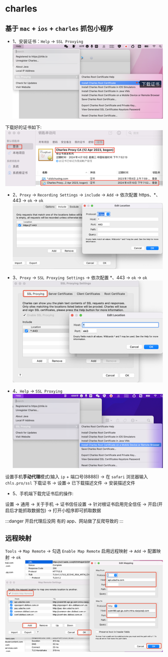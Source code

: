 # charles
## 基于 `mac` + `ios` + `charles` 抓包小程序

- 1、安装证书：`Help` -> `SSL Proxying`
![An image](./images/charles.png)

下载好的证书如下:
![An image](./images/charles2.png)

- 2、`Proxy` -> `Recording Settings` -> `include` -> `Add` -> 依次配置 https、*、443 -> `ok` -> `ok`
![An image](./images/charles3.png)

- 3、`Proxy` -> `SSL Proxying Settings` -> 依次配置 *、443 -> `ok` -> `ok`
![An image](./images/charles4.png)

- 4、`Help` -> `SSL Proxying` 
![An image](./images/charles5.png)

设置手机**手动代理**模式(输入 `ip` + 端口号(8888)) -> 在 `safari` 浏览器输入 `chls.pro/ssl` 下载证书 -> 设置-> 已下载描述文件 -> 安装描述文件

- 5、手机端下载完证书后的操作: 

设置 -> 通用 -> 关于手机 -> 证书信任设置 -> 针对根证书启用完全信任 -> 开启(开启后才能抓取数据包) -> 打开小程序即可抓取数据

:::danger 开启代理后没网
有的 app、网站做了反爬导致的
:::
## 远程映射
`Tools` -> `Map Remote` -> 勾选 `Enable Map Remote` 启用远程映射 -> `Add` -> 配置映射 -> `ok`
![An image](./images/charles6.png)
